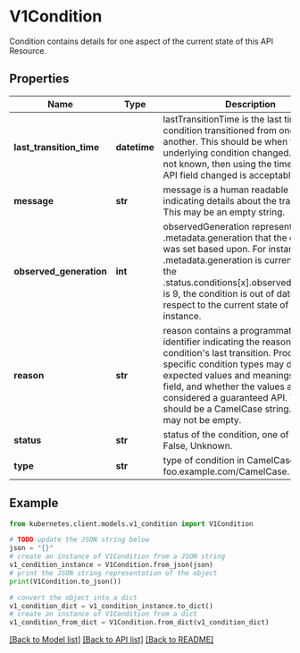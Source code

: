 # V1Condition

Condition contains details for one aspect of the current state of this API Resource.

## Properties

Name | Type | Description | Notes
------------ | ------------- | ------------- | -------------
**last_transition_time** | **datetime** | lastTransitionTime is the last time the condition transitioned from one status to another. This should be when the underlying condition changed.  If that is not known, then using the time when the API field changed is acceptable. | 
**message** | **str** | message is a human readable message indicating details about the transition. This may be an empty string. | 
**observed_generation** | **int** | observedGeneration represents the .metadata.generation that the condition was set based upon. For instance, if .metadata.generation is currently 12, but the .status.conditions[x].observedGeneration is 9, the condition is out of date with respect to the current state of the instance. | [optional] 
**reason** | **str** | reason contains a programmatic identifier indicating the reason for the condition&#39;s last transition. Producers of specific condition types may define expected values and meanings for this field, and whether the values are considered a guaranteed API. The value should be a CamelCase string. This field may not be empty. | 
**status** | **str** | status of the condition, one of True, False, Unknown. | 
**type** | **str** | type of condition in CamelCase or in foo.example.com/CamelCase. | 

## Example

```python
from kubernetes.client.models.v1_condition import V1Condition

# TODO update the JSON string below
json = "{}"
# create an instance of V1Condition from a JSON string
v1_condition_instance = V1Condition.from_json(json)
# print the JSON string representation of the object
print(V1Condition.to_json())

# convert the object into a dict
v1_condition_dict = v1_condition_instance.to_dict()
# create an instance of V1Condition from a dict
v1_condition_from_dict = V1Condition.from_dict(v1_condition_dict)
```
[[Back to Model list]](../README.md#documentation-for-models) [[Back to API list]](../README.md#documentation-for-api-endpoints) [[Back to README]](../README.md)


